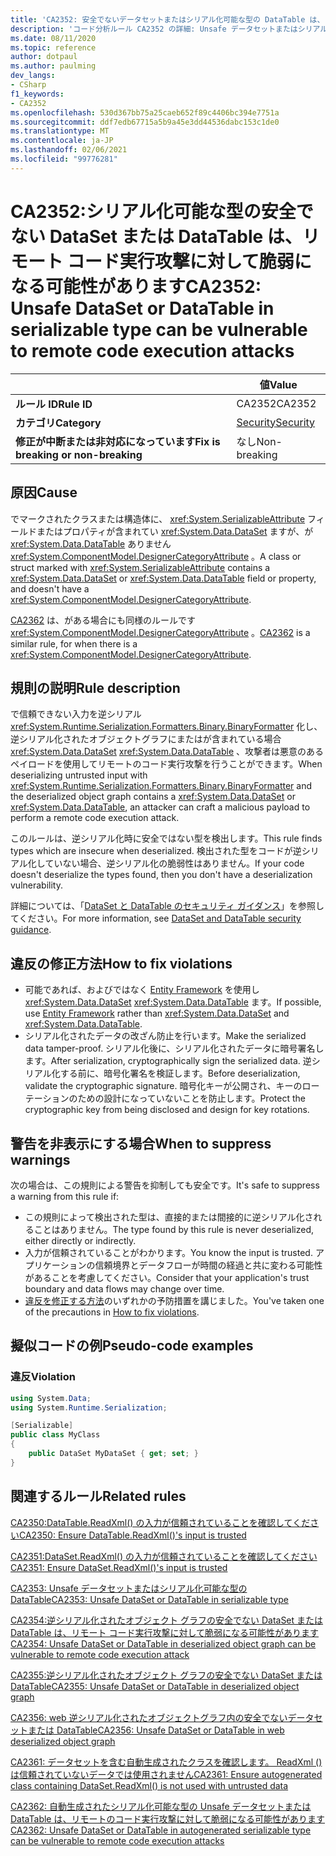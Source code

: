 ```yaml
---
title: 'CA2352: 安全でないデータセットまたはシリアル化可能な型の DataTable は、リモートのコード実行攻撃に対して脆弱になる可能性があります (コード分析)'
description: 'コード分析ルール CA2352 の詳細: Unsafe データセットまたはシリアル化可能な型の DataTable は、リモートでのコード実行攻撃に対して脆弱になる可能性があります'
ms.date: 08/11/2020
ms.topic: reference
author: dotpaul
ms.author: paulming
dev_langs:
- CSharp
f1_keywords:
- CA2352
ms.openlocfilehash: 530d367bb75a25caeb652f89c4406bc394e7751a
ms.sourcegitcommit: ddf7edb67715a5b9a45e3dd44536dabc153c1de0
ms.translationtype: MT
ms.contentlocale: ja-JP
ms.lasthandoff: 02/06/2021
ms.locfileid: "99776281"
---
```

# <a name="ca2352-unsafe-dataset-or-datatable-in-serializable-type-can-be-vulnerable-to-remote-code-execution-attacks"></a><span data-ttu-id="d05bd-103">CA2352:シリアル化可能な型の安全でない DataSet または DataTable は、リモート コード実行攻撃に対して脆弱になる可能性があります</span><span class="sxs-lookup"><span data-stu-id="d05bd-103">CA2352: Unsafe DataSet or DataTable in serializable type can be vulnerable to remote code execution attacks</span></span>

| | <span data-ttu-id="d05bd-104">値</span><span class="sxs-lookup"><span data-stu-id="d05bd-104">Value</span></span> |
|-|-|
| <span data-ttu-id="d05bd-105">**ルール ID**</span><span class="sxs-lookup"><span data-stu-id="d05bd-105">**Rule ID**</span></span> |<span data-ttu-id="d05bd-106">CA2352</span><span class="sxs-lookup"><span data-stu-id="d05bd-106">CA2352</span></span>|
| <span data-ttu-id="d05bd-107">**カテゴリ**</span><span class="sxs-lookup"><span data-stu-id="d05bd-107">**Category**</span></span> |[<span data-ttu-id="d05bd-108">Security</span><span class="sxs-lookup"><span data-stu-id="d05bd-108">Security</span></span>](security-warnings.md)|
| <span data-ttu-id="d05bd-109">**修正が中断または非対応になっています**</span><span class="sxs-lookup"><span data-stu-id="d05bd-109">**Fix is breaking or non-breaking**</span></span> |<span data-ttu-id="d05bd-110">なし</span><span class="sxs-lookup"><span data-stu-id="d05bd-110">Non-breaking</span></span>|

## <a name="cause"></a><span data-ttu-id="d05bd-111">原因</span><span class="sxs-lookup"><span data-stu-id="d05bd-111">Cause</span></span>

<span data-ttu-id="d05bd-112">でマークされたクラスまたは構造体に、 <xref:System.SerializableAttribute> フィールドまたはプロパティが含まれてい <xref:System.Data.DataSet> ますが、が <xref:System.Data.DataTable> ありません <xref:System.ComponentModel.DesignerCategoryAttribute> 。</span><span class="sxs-lookup"><span data-stu-id="d05bd-112">A class or struct marked with <xref:System.SerializableAttribute> contains a <xref:System.Data.DataSet> or <xref:System.Data.DataTable> field or property, and doesn't have a <xref:System.ComponentModel.DesignerCategoryAttribute>.</span></span>

<span data-ttu-id="d05bd-113">[CA2362](ca2362.md) は、がある場合にも同様のルールです <xref:System.ComponentModel.DesignerCategoryAttribute> 。</span><span class="sxs-lookup"><span data-stu-id="d05bd-113">[CA2362](ca2362.md) is a similar rule, for when there is a <xref:System.ComponentModel.DesignerCategoryAttribute>.</span></span>

## <a name="rule-description"></a><span data-ttu-id="d05bd-114">規則の説明</span><span class="sxs-lookup"><span data-stu-id="d05bd-114">Rule description</span></span>

<span data-ttu-id="d05bd-115">で信頼できない入力を逆シリアル <xref:System.Runtime.Serialization.Formatters.Binary.BinaryFormatter> 化し、逆シリアル化されたオブジェクトグラフにまたはが含まれている場合 <xref:System.Data.DataSet> <xref:System.Data.DataTable> 、攻撃者は悪意のあるペイロードを使用してリモートのコード実行攻撃を行うことができます。</span><span class="sxs-lookup"><span data-stu-id="d05bd-115">When deserializing untrusted input with <xref:System.Runtime.Serialization.Formatters.Binary.BinaryFormatter> and the deserialized object graph contains a <xref:System.Data.DataSet> or <xref:System.Data.DataTable>, an attacker can craft a malicious payload to perform a remote code execution attack.</span></span>

<span data-ttu-id="d05bd-116">このルールは、逆シリアル化時に安全ではない型を検出します。</span><span class="sxs-lookup"><span data-stu-id="d05bd-116">This rule finds types which are insecure when deserialized.</span></span> <span data-ttu-id="d05bd-117">検出された型をコードが逆シリアル化していない場合、逆シリアル化の脆弱性はありません。</span><span class="sxs-lookup"><span data-stu-id="d05bd-117">If your code doesn't deserialize the types found, then you don't have a deserialization vulnerability.</span></span>

<span data-ttu-id="d05bd-118">詳細については、「[DataSet と DataTable のセキュリティ ガイダンス](../../../framework/data/adonet/dataset-datatable-dataview/security-guidance.md)」を参照してください。</span><span class="sxs-lookup"><span data-stu-id="d05bd-118">For more information, see [DataSet and DataTable security guidance](../../../framework/data/adonet/dataset-datatable-dataview/security-guidance.md).</span></span>

## <a name="how-to-fix-violations"></a><span data-ttu-id="d05bd-119">違反の修正方法</span><span class="sxs-lookup"><span data-stu-id="d05bd-119">How to fix violations</span></span>

- <span data-ttu-id="d05bd-120">可能であれば、およびではなく [Entity Framework](/ef/) を使用し <xref:System.Data.DataSet> <xref:System.Data.DataTable> ます。</span><span class="sxs-lookup"><span data-stu-id="d05bd-120">If possible, use [Entity Framework](/ef/) rather than <xref:System.Data.DataSet> and <xref:System.Data.DataTable>.</span></span>
- <span data-ttu-id="d05bd-121">シリアル化されたデータの改ざん防止を行います。</span><span class="sxs-lookup"><span data-stu-id="d05bd-121">Make the serialized data tamper-proof.</span></span> <span data-ttu-id="d05bd-122">シリアル化後に、シリアル化されたデータに暗号署名します。</span><span class="sxs-lookup"><span data-stu-id="d05bd-122">After serialization, cryptographically sign the serialized data.</span></span> <span data-ttu-id="d05bd-123">逆シリアル化する前に、暗号化署名を検証します。</span><span class="sxs-lookup"><span data-stu-id="d05bd-123">Before deserialization, validate the cryptographic signature.</span></span> <span data-ttu-id="d05bd-124">暗号化キーが公開され、キーのローテーションのための設計になっていないことを防止します。</span><span class="sxs-lookup"><span data-stu-id="d05bd-124">Protect the cryptographic key from being disclosed and design for key rotations.</span></span>

## <a name="when-to-suppress-warnings"></a><span data-ttu-id="d05bd-125">警告を非表示にする場合</span><span class="sxs-lookup"><span data-stu-id="d05bd-125">When to suppress warnings</span></span>

<span data-ttu-id="d05bd-126">次の場合は、この規則による警告を抑制しても安全です。</span><span class="sxs-lookup"><span data-stu-id="d05bd-126">It's safe to suppress a warning from this rule if:</span></span>

- <span data-ttu-id="d05bd-127">この規則によって検出された型は、直接的または間接的に逆シリアル化されることはありません。</span><span class="sxs-lookup"><span data-stu-id="d05bd-127">The type found by this rule is never deserialized, either directly or indirectly.</span></span>
- <span data-ttu-id="d05bd-128">入力が信頼されていることがわかります。</span><span class="sxs-lookup"><span data-stu-id="d05bd-128">You know the input is trusted.</span></span> <span data-ttu-id="d05bd-129">アプリケーションの信頼境界とデータフローが時間の経過と共に変わる可能性があることを考慮してください。</span><span class="sxs-lookup"><span data-stu-id="d05bd-129">Consider that your application's trust boundary and data flows may change over time.</span></span>
- <span data-ttu-id="d05bd-130">[違反を修正する方法](#how-to-fix-violations)のいずれかの予防措置を講じました。</span><span class="sxs-lookup"><span data-stu-id="d05bd-130">You've taken one of the precautions in [How to fix violations](#how-to-fix-violations).</span></span>

## <a name="pseudo-code-examples"></a><span data-ttu-id="d05bd-131">擬似コードの例</span><span class="sxs-lookup"><span data-stu-id="d05bd-131">Pseudo-code examples</span></span>

### <a name="violation"></a><span data-ttu-id="d05bd-132">違反</span><span class="sxs-lookup"><span data-stu-id="d05bd-132">Violation</span></span>

```csharp
using System.Data;
using System.Runtime.Serialization;

[Serializable]
public class MyClass
{
    public DataSet MyDataSet { get; set; }
}
```

## <a name="related-rules"></a><span data-ttu-id="d05bd-133">関連するルール</span><span class="sxs-lookup"><span data-stu-id="d05bd-133">Related rules</span></span>

[<span data-ttu-id="d05bd-134">CA2350:DataTable.ReadXml() の入力が信頼されていることを確認してください</span><span class="sxs-lookup"><span data-stu-id="d05bd-134">CA2350: Ensure DataTable.ReadXml()'s input is trusted</span></span>](ca2350.md)

[<span data-ttu-id="d05bd-135">CA2351:DataSet.ReadXml() の入力が信頼されていることを確認してください</span><span class="sxs-lookup"><span data-stu-id="d05bd-135">CA2351: Ensure DataSet.ReadXml()'s input is trusted</span></span>](ca2351.md)

[<span data-ttu-id="d05bd-136">CA2353: Unsafe データセットまたはシリアル化可能な型の DataTable</span><span class="sxs-lookup"><span data-stu-id="d05bd-136">CA2353: Unsafe DataSet or DataTable in serializable type</span></span>](ca2353.md)

[<span data-ttu-id="d05bd-137">CA2354:逆シリアル化されたオブジェクト グラフの安全でない DataSet または DataTable は、リモート コード実行攻撃に対して脆弱になる可能性があります</span><span class="sxs-lookup"><span data-stu-id="d05bd-137">CA2354: Unsafe DataSet or DataTable in deserialized object graph can be vulnerable to remote code execution attack</span></span>](ca2354.md)

[<span data-ttu-id="d05bd-138">CA2355:逆シリアル化されたオブジェクト グラフの安全でない DataSet または DataTable</span><span class="sxs-lookup"><span data-stu-id="d05bd-138">CA2355: Unsafe DataSet or DataTable in deserialized object graph</span></span>](ca2355.md)

[<span data-ttu-id="d05bd-139">CA2356: web 逆シリアル化されたオブジェクトグラフ内の安全でないデータセットまたは DataTable</span><span class="sxs-lookup"><span data-stu-id="d05bd-139">CA2356: Unsafe DataSet or DataTable in web deserialized object graph</span></span>](ca2356.md)

[<span data-ttu-id="d05bd-140">CA2361: データセットを含む自動生成されたクラスを確認します。 ReadXml () は信頼されていないデータでは使用されません</span><span class="sxs-lookup"><span data-stu-id="d05bd-140">CA2361: Ensure autogenerated class containing DataSet.ReadXml() is not used with untrusted data</span></span>](ca2361.md)

[<span data-ttu-id="d05bd-141">CA2362: 自動生成されたシリアル化可能な型の Unsafe データセットまたは DataTable は、リモートのコード実行攻撃に対して脆弱になる可能性があります</span><span class="sxs-lookup"><span data-stu-id="d05bd-141">CA2362: Unsafe DataSet or DataTable in autogenerated serializable type can be vulnerable to remote code execution attacks</span></span>](ca2362.md)
